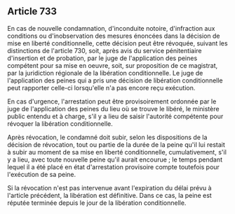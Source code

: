 Article 733
----
En cas de nouvelle condamnation, d'inconduite notoire, d'infraction aux
conditions ou d'inobservation des mesures énoncées dans la décision de mise en
liberté conditionnelle, cette décision peut être révoquée, suivant les
distinctions de l'article 730, soit, après avis du service pénitentiaire
d'insertion et de probation, par le juge de l'application des peines compétent
pour sa mise en oeuvre, soit, sur proposition de ce magistrat, par la
juridiction régionale de la libération conditionnelle. Le juge de l'application
des peines qui a pris une décision de libération conditionnelle peut rapporter
celle-ci lorsqu'elle n'a pas encore reçu exécution.

En cas d'urgence, l'arrestation peut être provisoirement ordonnée par le juge de
l'application des peines du lieu où se trouve le libéré, le ministère public
entendu et à charge, s'il y a lieu de saisir l'autorité compétente pour révoquer
la libération conditionnelle.

Après révocation, le condamné doit subir, selon les dispositions de la décision
de révocation, tout ou partie de la durée de la peine qu'il lui restait à subir
au moment de sa mise en liberté conditionnelle, cumulativement, s'il y a lieu,
avec toute nouvelle peine qu'il aurait encourue ; le temps pendant lequel il a
été placé en état d'arrestation provisoire compte toutefois pour l'exécution de
sa peine.

Si la révocation n'est pas intervenue avant l'expiration du délai prévu à
l'article précédent, la libération est définitive. Dans ce cas, la peine est
réputée terminée depuis le jour de la libération conditionnelle.
